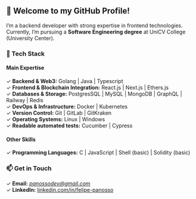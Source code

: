 ## 👋 Welcome to my GitHub Profile!   

I’m a backend developer with strong expertise in frontend technologies. Currently, I’m pursuing a **Software Engineering degree** at UniCV College (University Center).  

### 🚀 Tech Stack  
#### **Main Expertise**  
✓ **Backend & Web3:** Golang | Java | Typescript    
✓ **Frontend & Blockchain Integration:** React.js | Next.js | Ethers.js  
✓ **Databases & Storage:** PostgresSQL | MySQL | MongoDB | GraphQL | Railway | Redis       
✓ **DevOps & Infrastructure:** Docker | Kubernetes  
✓ **Version Control:** Git | GitLab | GitKraken  
✓ **Operating Systems:** Linux | Windows  
✓ **Readable automated tests:** Cucumber | Cypress  

#### **Other Skills**  
✓ **Programming Languages:** C | JavaScript | Shell (basic) | Solidity (basic)    

### 📫 Get in Touch  
✓ **Email:** *panossodev@gmail.com*  
✓ **LinkedIn:** [linkedin.com/in/felipe-panosso](#)
